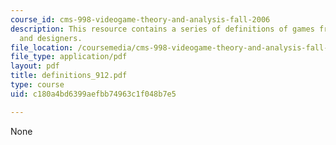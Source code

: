 ```yaml
---
course_id: cms-998-videogame-theory-and-analysis-fall-2006
description: This resource contains a series of definitions of games from theorists
  and designers.
file_location: /coursemedia/cms-998-videogame-theory-and-analysis-fall-2006/c180a4bd6399aefbb74963c1f048b7e5_definitions_912.pdf
file_type: application/pdf
layout: pdf
title: definitions_912.pdf
type: course
uid: c180a4bd6399aefbb74963c1f048b7e5

---
```

None